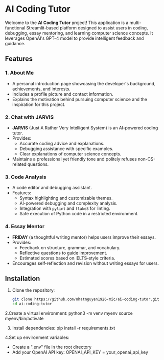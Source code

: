 # AI Coding Tutor

Welcome to the **AI Coding Tutor** project! This application is a multi-functional Streamlit-based platform designed to assist users in coding, debugging, essay mentoring, and learning computer science concepts. It leverages OpenAI's GPT-4 model to provide intelligent feedback and guidance.

## Features

### 1. About Me
- A personal introduction page showcasing the developer's background, achievements, and interests.
- Includes a profile picture and contact information.
- Explains the motivation behind pursuing computer science and the inspiration for this project.

### 2. Chat with JARVIS
- **JARVIS** (Just A Rather Very Intelligent System) is an AI-powered coding tutor.
- Provides:
  - Accurate coding advice and explanations.
  - Debugging assistance with specific examples.
  - Clear explanations of computer science concepts.
- Maintains a professional yet friendly tone and politely refuses non-CS-related questions.

### 3. Code Analysis
- A code editor and debugging assistant.
- Features:
  - Syntax highlighting and customizable themes.
  - AI-powered debugging and complexity analysis.
  - Integration with `pylint` and `flake8` for linting.
  - Safe execution of Python code in a restricted environment.

### 4. Essay Mentor
- **FRIDAY** (a thoughtful writing mentor) helps users improve their essays.
- Provides:
  - Feedback on structure, grammar, and vocabulary.
  - Reflective questions to guide improvement.
  - Estimated scores based on IELTS-style criteria.
- Encourages self-reflection and revision without writing essays for users.

## Installation

1. Clone the repository:
   ```bash
   git clone https://github.com/nhatnguyen1926-mic/ai-coding-tutor.git
   cd ai-coding-tutor

 2.Create a virtual environment:
 python3 -m venv myenv
 source myenv/bin/activate

 3. Install dependencies:
 pip install -r requirements.txt

 4.Set up environment variables:
  + Create a ".env" file in the root directory
  + Add your OpenAI API key:
  OPENAI_API_KEY = your_openai_api_key
